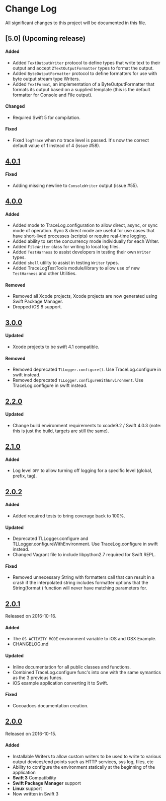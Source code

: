 # Change Log
All significant changes to this project will be documented in this file.

## [5.0] (Upcoming release)

#### Added
- Added `TextOutputWriter` protocol to define types that write text to their output and accept `ZTextOutputFormatter` types to format the output.
- Added `ByteOutputFormatter` protocol to define formatters for use with byte output stream type Writers.
- Added `TextFormat`, an implementation of a ByteOutputFormatter that formats its output based on a supplied template (this is the default formatter for Console and File output).

#### Changed
- Required Swift 5 for compilation.

#### Fixed
- Fixed `logTrace` when no trace level is passed.  It's now the correct default value of 1 instead of 4 (issue #58).

## [4.0.1](https://github.com/tonystone/tracelog/tree/4.0.1)

#### Fixed
- Adding missing newline to `ConsoleWriter` output (issue #55).

## [4.0.0](https://github.com/tonystone/tracelog/tree/4.0.0)

#### Added
- Added mode to TraceLog.configuration to allow direct, async, or sync mode of operation. Sync & direct mode are useful for use cases that have short-lived processes (scripts) or require real-time logging.
- Added ability to set the concurrency mode individually for each Writer.
- Added `FileWriter` class for writing to local log files.
- Added `TestHarness` to assist developers in testing their own `Writer` types.
- Added `shell` utility to assist in testing `Writer` types.
- Added TraceLogTestTools module/library to allow use of new `TestHarness` and other Utilities.

#### Removed
- Removed all Xcode projects, Xcode projects are now generated using Swift Package Manager.
- Dropped iOS 8 support.

## [3.0.0](https://github.com/tonystone/tracelog/tree/3.0.0)

#### Updated
- Xcode projects to be swift 4.1 compatible.

#### Removed
- Removed deprecated `TLLogger.configure()`. Use TraceLog.configure in swift instead.
- Removed deprecated `TLLogger.configureWithEnvironment`.  Use TraceLog.configure in swift instead.


## [2.2.0](https://github.com/tonystone/tracelog/tree/2.2.0)

#### Updated
- Change build environment requirements to xcode9.2 / Swift 4.0.3 (note: this is just the build, targets are still the same).

## [2.1.0](https://github.com/tonystone/tracelog/tree/2.1.0)

#### Added
- Log level `OFF` to allow turning off logging for a specific level (global, prefix, tag).

## [2.0.2](https://github.com/tonystone/tracelog/tree/2.0.2)

#### Added
- Added required tests to bring coverage back to 100%.

#### Updated
- Deprecated TLLogger.configure and TLLogger.configureWithEnvironment.  Use TraceLog.configure in swift instead.
- Changed Vagrant file to include libpython2.7 required for Swift REPL.

#### Fixed
- Removed unnecessary String with formatters call that can result in a crash if the interpolated string includes formatter options that the String(format:) function will never have matching parameters for.

## [2.0.1](https://github.com/tonystone/tracelog/tree/2.0.1)
Released on 2016-10-16.

#### Added
- The `OS_ACTIVITY_MODE` environment variable to iOS and OSX Example.
- CHANGELOG.md

#### Updated
- Inline documentation for all public classes and functions.
- Combined TraceLog.configure func's into one with the same symantics as the 3 previous funcs.
- iOS example application converting it to Swift.

#### Fixed
- Cocoadocs documentation creation.

## [2.0.0](https://github.com/tonystone/tracelog/tree/2.0.0)
Released on 2016-10-15.

#### Added

- Installable Writers to allow custom writers to be used to write to various output devices/end points such as HTTP services, sys log, files, etc
- Ability to configure the environment statically at the beginning of the application
- **Swift 3** Compatibility
- **Swift Package Manager** support
- **Linux** support
- Now written in Swift 3

